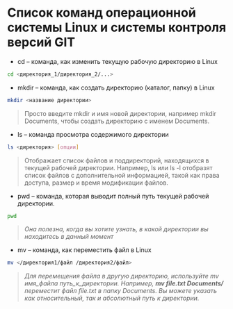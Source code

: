 # Список команд операционной системы Linux и системы контроля версий GIT

* cd – команда, как изменить текущую рабочую директорию в Linux
```sh
cd <директория_1/директория_2/...>
```

* mkdir – команда, как создать директорию (каталог, папку) в Linux
```sh
mkdir <название директории>
```
>Просто введите mkdir и имя новой директории, например mkdir Documents, чтобы создать директорию с именем Documents.

* ls – команда просмотра содержимого директории
```sh
ls <директория> [опции]
```
>Отображает список файлов и поддиректорий, находящихся в текущей рабочей директории. Например, ls или ls -l отобразят список файлов с дополнительной информацией, такой как права доступа, размер и время модификации файлов.


* pwd – команда, которая выводит полный путь текущей рабочей директории. 
```sh
pwd
```
>*Она полезна, когда вы хотите узнать, в какой директории вы находитесь в данный момент*

* mv – команда, как переместить файл в Linux
```sh
mv </директория1/файл /директория2/файл>
```
>*Для перемещения файла в другую директорию, используйте mv имя_файла путь_к_директории. Например, __mv file.txt Documents/__ переместит файл file.txt в папку Documents. Вы можете указать как относительный, так и абсолютный путь к директории.*